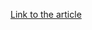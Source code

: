 [Link to the article](https://thehackernews.com/2025/08/vietnamese-hackers-use-pxa-stealer-hit.html)

